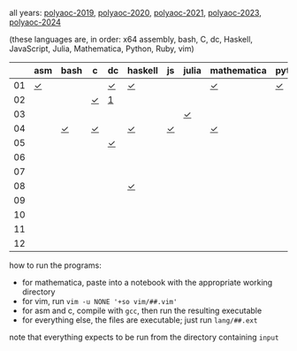 all years:
[polyaoc-2019](https://github.com/tckmn/polyaoc-2019),
[polyaoc-2020](https://github.com/tckmn/polyaoc-2020),
[polyaoc-2021](https://github.com/tckmn/polyaoc-2021),
[polyaoc-2023](https://github.com/tckmn/polyaoc-2023),
[polyaoc-2024](https://github.com/tckmn/polyaoc-2024)

(these languages are, in order: x64 assembly, bash, C, dc, Haskell, JavaScript, Julia, Mathematica, Python, Ruby, vim)

|    | asm        | bash        | c        | dc         | haskell   | js        | julia     | mathematica | python    | ruby      | vim        |
| -- | ---        | ----        | -        | --         | -------   | --        | -----     | ----------- | ------    | ----      | ---        |
| 01 | [✓][01asm] |             |          | [✓][01dc]  | [✓][01hs] |           |           | [✓][01mma]  | [✓][01py] | [✓][01rb] |            |
| 02 |            |             | [✓][02c] | [1][02dc]  |           |           |           |             |           | [✓][02rb] |            |
| 03 |            |             |          |            |           |           | [✓][03jl] |             |           | [✓][03rb] |            |
| 04 |            | [✓][04bash] | [✓][04c] |            | [✓][04hs] | [✓][04js] |           | [✓][04mma]  |           | [✓][04rb] | [✓][04vim] |
| 05 |            |             |          | [✓][05dc]  |           |           |           |             |           | [✓][05rb] |            |
| 06 |            |             |          |            |           |           |           |             |           | [✓][06rb] |            |
| 07 |            |             |          |            |           |           |           |             |           | [✓][07rb] |            |
| 08 |            |             |          |            | [✓][08hs] |           |           |             |           | [✓][08rb] |            |
| 09 |            |             |          |            |           |           |           |             |           | [✓][09rb] |            |
| 10 |            |             |          |            |           |           |           |             |           | [✓][10rb] |            |
| 11 |            |             |          |            |           |           |           |             |           | [✓][11rb] |            |
| 12 |            |             |          |            |           |           |           |             |           | [✓][12rb] |            |

how to run the programs:

 * for mathematica, paste into a notebook with the appropriate working directory
 * for vim, run `vim -u NONE '+so vim/##.vim'`
 * for asm and c, compile with `gcc`, then run the resulting executable
 * for everything else, the files are executable; just run `lang/##.ext`

note that everything expects to be run from the directory containing `input`

[01asm]:  https://github.com/tckmn/polyaoc-2019/tree/master/01/asm
[01dc]:   https://github.com/tckmn/polyaoc-2019/tree/master/01/dc
[01hs]:   https://github.com/tckmn/polyaoc-2019/tree/master/01/hs
[01mma]:  https://github.com/tckmn/polyaoc-2019/tree/master/01/mma
[01py]:   https://github.com/tckmn/polyaoc-2019/tree/master/01/py
[01rb]:   https://github.com/tckmn/polyaoc-2019/tree/master/01/rb
[02c]:    https://github.com/tckmn/polyaoc-2019/tree/master/02/c
[02dc]:   https://github.com/tckmn/polyaoc-2019/tree/master/02/dc
[02rb]:   https://github.com/tckmn/polyaoc-2019/tree/master/02/rb
[03jl]:   https://github.com/tckmn/polyaoc-2019/tree/master/03/jl
[03rb]:   https://github.com/tckmn/polyaoc-2019/tree/master/03/rb
[04bash]: https://github.com/tckmn/polyaoc-2019/tree/master/04/bash
[04c]:    https://github.com/tckmn/polyaoc-2019/tree/master/04/c
[04hs]:   https://github.com/tckmn/polyaoc-2019/tree/master/04/hs
[04js]:   https://github.com/tckmn/polyaoc-2019/tree/master/04/js
[04mma]:  https://github.com/tckmn/polyaoc-2019/tree/master/04/mma
[04rb]:   https://github.com/tckmn/polyaoc-2019/tree/master/04/rb
[04vim]:  https://github.com/tckmn/polyaoc-2019/tree/master/04/vim
[05dc]:   https://github.com/tckmn/polyaoc-2019/tree/master/05/dc
[05rb]:   https://github.com/tckmn/polyaoc-2019/tree/master/05/rb
[06rb]:   https://github.com/tckmn/polyaoc-2019/tree/master/06/rb
[07rb]:   https://github.com/tckmn/polyaoc-2019/tree/master/07/rb
[08hs]:   https://github.com/tckmn/polyaoc-2019/tree/master/08/hs
[08rb]:   https://github.com/tckmn/polyaoc-2019/tree/master/08/rb
[09rb]:   https://github.com/tckmn/polyaoc-2019/tree/master/09/rb
[10rb]:   https://github.com/tckmn/polyaoc-2019/tree/master/10/rb
[11rb]:   https://github.com/tckmn/polyaoc-2019/tree/master/11/rb
[12rb]:   https://github.com/tckmn/polyaoc-2019/tree/master/12/rb
